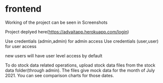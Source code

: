 # frontend
Working of the project can be seen in Screenshots

Project deplyed here(https://advaitapp.herokuapp.com/login)

Use credentials (admin,admin) for admin access
Use credentials (user,user) for user access

new users will have user level access by default

To do stock data related operations, upload stock data files from the stock data folder(through admin).
The files give mock data for the month of July 2021.
You can see comparison charts for those dates.
